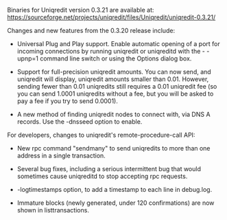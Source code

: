 Binaries for Uniqredit version 0.3.21 are available at:
  https://sourceforge.net/projects/uniqredit/files/Uniqredit/uniqredit-0.3.21/

Changes and new features from the 0.3.20 release include:

* Universal Plug and Play support.  Enable automatic opening of a port for incoming connections by running uniqredit or uniqreditd with the - -upnp=1 command line switch or using the Options dialog box.

* Support for full-precision uniqredit amounts.  You can now send, and uniqredit will display, uniqredit amounts smaller than 0.01.  However, sending fewer than 0.01 uniqredits still requires a 0.01 uniqredit fee (so you can send 1.0001 uniqredits without a fee, but you will be asked to pay a fee if you try to send 0.0001).

* A new method of finding uniqredit nodes to connect with, via DNS A records. Use the -dnsseed option to enable.

For developers, changes to uniqredit's remote-procedure-call API:

* New rpc command "sendmany" to send uniqredits to more than one address in a single transaction.

* Several bug fixes, including a serious intermittent bug that would sometimes cause uniqreditd to stop accepting rpc requests. 

* -logtimestamps option, to add a timestamp to each line in debug.log.

* Immature blocks (newly generated, under 120 confirmations) are now shown in listtransactions.
